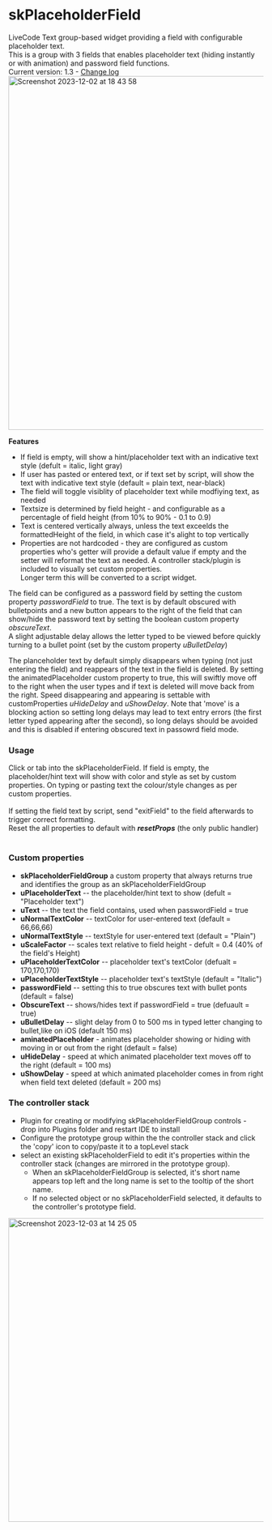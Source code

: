 # skPlaceholderField
LiveCode Text group-based widget providing a field with configurable placeholder text.  
This is a group with 3 fields that enables placeholder text (hiding instantly or with animation) and password field functions.  
Current version: 1.3 - [Change log](changelog.md)    
<img width="699" alt="Screenshot 2023-12-02 at 18 43 58" src="https://github.com/stam66/skPlaceholderField/assets/5677273/c45128c2-b2cc-4c6a-b669-b3e06c61f88a">

**Features**
 - If field is empty, will show a hint/placeholder text with an indicative text style (defult = italic, light gray)
 - If user has pasted or entered text, or if text set by script, will show the text with indicative text style (default = plain text, near-black)
 - The field will toggle visiblity of placeholder text while modfiying text, as needed
 - Textsize is determined by field height - and configurable as a percentagle of field height (from 10% to 90% - 0.1 to 0.9)
 - Text is centered vertically always, unless the text exceelds the formattedHeight of the field, in which case it's alight to top vertically
 - Properties are not hardcoded - they are configured as custom properties who's getter will provide a default value if empty and the setter will reformat the text as needed.
A controller stack/plugin is included to visually set custom properties.<br>
Longer term this will be converted to a script widget.  

The field can be configured as a password field by setting the custom property _passwordField_ to true. The text is by default obscured with bulletpoints and a new button appears to the right of the field that can show/hide the password text by setting the boolean custom property _obscureText_.  
A slight adjustable delay allows the letter typed to be viewed before quickly turning to a bullet point (set by the custom property _uBulletDelay_)  

The planceholder text by default simply disappears when typing (not just entering the field) and reappears of the text in the field is deleted. By setting the animatedPlaceholder custom property to true, this will swiftly move off to the right when the user types and if text is deleted will move back from the right. Speed disappearing and appearing is settable with customProperties _uHideDelay_ and _uShowDelay_. Note that 'move' is a blocking action so setting long delays may lead to text entry errors (the first letter typed appearing after the second), so long delays should be avoided and this is disabled if entering obscured text in passowrd field mode.

### Usage
Click or tab into the skPlaceholderField. If field is empty, the placeholder/hint text will show with color and style as set by custom properties. On typing or pasting text the colour/style changes as per custom properties. <br><br>
If setting the field text by script, send "exitField" to the field afterwards to trigger correct formatting.  
Reset the all properties to default with **_resetProps_** (the only public handler)<br><br>

### Custom properties
* **skPlaceholderFieldGroup** a custom property that always returns true and identifies the group as an skPlaceholderFieldGroup
* **uPlaceholderText** -- the placeholder/hint text to show (defult = "Placeholder text")
* **uText** -- the text the field contains, used when passwordField = true
* **uNormalTextColor** -- textColor for user-entered text (default = 66,66,66)
* **uNormalTextStyle** -- textStyle for user-entered text (default = "Plain")
* **uScaleFactor** -- scales text relative to field height - defult = 0.4 (40% of the field's Height)
* **uPlaceholderTextColor** -- placeholder text's textColor (defualt = 170,170,170)
* **uPlaceholderTextStyle** -- placeholder text's textStyle (default = "Italic")
* **passwordField** -- setting this to true obscures text with bullet ponts (default = false)
* **ObscureText** -- shows/hides text if passwordField = true (defuault = true)
* **uBulletDelay** -- slight delay from 0 to 500 ms in typed letter changing to bullet,like on iOS (default 150 ms)
* **aminatedPlaceholder** - animates placeholder showing or hiding with moving in or out from the right (default = false)
* **uHideDelay** - speed at which animated placeholder text moves off to the right (default = 100 ms)
* **uShowDelay** - speed at which animated placeholder comes in from right when field text deleted (default = 200 ms)

### The controller stack
- Plugin for creating or modifying skPlaceholderFieldGroup controls - drop into Plugins folder and restart IDE to install
- Configure the prototype group within the the controller stack and click the 'copy' icon to copy/paste it to a topLevel stack
- select an existing skPlaceholderField to edit it's properties within the controller stack (changes are mirrored in the prototype group).
  - When an skPlaceholderFieldGroup is selected, it's short name appears top left and the long name is set to the tooltip of the short name.
  - If no selected object or no skPlaceholderField selected, it defaults to the controller's prototype field.
<img width="600" alt="Screenshot 2023-12-03 at 14 25 05" src="https://github.com/stam66/skPlaceholderField/assets/5677273/bc4d8d54-0f72-4feb-b572-d3d7883b82aa">

